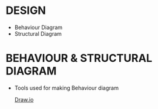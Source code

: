 #  DESIGN 

* Behaviour Diagram
* Structural Diagram

# BEHAVIOUR & STRUCTURAL DIAGRAM

* Tools used for making Behaviour diagram 

    [Draw.io](https://app.diagrams.net/)
    
